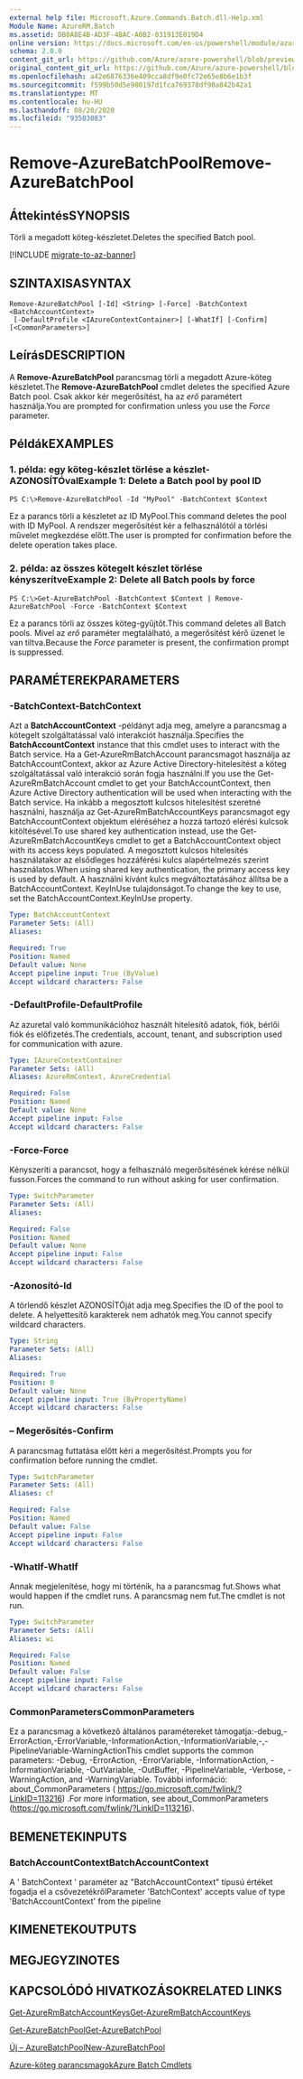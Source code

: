```yaml
---
external help file: Microsoft.Azure.Commands.Batch.dll-Help.xml
Module Name: AzureRM.Batch
ms.assetid: DB0A8E4B-AD3F-4BAC-A0B2-031913E019D4
online version: https://docs.microsoft.com/en-us/powershell/module/azurerm.batch/remove-azurebatchpool
schema: 2.0.0
content_git_url: https://github.com/Azure/azure-powershell/blob/preview/src/ResourceManager/AzureBatch/Commands.Batch/help/Remove-AzureBatchPool.md
original_content_git_url: https://github.com/Azure/azure-powershell/blob/preview/src/ResourceManager/AzureBatch/Commands.Batch/help/Remove-AzureBatchPool.md
ms.openlocfilehash: a42e6876336e409cca8df9e0fc72e65e8b6e1b3f
ms.sourcegitcommit: f599b50d5e980197d1fca769378df90a842b42a1
ms.translationtype: MT
ms.contentlocale: hu-HU
ms.lasthandoff: 08/20/2020
ms.locfileid: "93503083"
---
```

# <span data-ttu-id="5a3c4-101">Remove-AzureBatchPool</span><span class="sxs-lookup"><span data-stu-id="5a3c4-101">Remove-AzureBatchPool</span></span>

## <span data-ttu-id="5a3c4-102">Áttekintés</span><span class="sxs-lookup"><span data-stu-id="5a3c4-102">SYNOPSIS</span></span>
<span data-ttu-id="5a3c4-103">Törli a megadott köteg-készletet.</span><span class="sxs-lookup"><span data-stu-id="5a3c4-103">Deletes the specified Batch pool.</span></span>

[!INCLUDE [migrate-to-az-banner](../../includes/migrate-to-az-banner.md)]

## <span data-ttu-id="5a3c4-104">SZINTAXISA</span><span class="sxs-lookup"><span data-stu-id="5a3c4-104">SYNTAX</span></span>

```
Remove-AzureBatchPool [-Id] <String> [-Force] -BatchContext <BatchAccountContext>
 [-DefaultProfile <IAzureContextContainer>] [-WhatIf] [-Confirm] [<CommonParameters>]
```

## <span data-ttu-id="5a3c4-105">Leírás</span><span class="sxs-lookup"><span data-stu-id="5a3c4-105">DESCRIPTION</span></span>
<span data-ttu-id="5a3c4-106">A **Remove-AzureBatchPool** parancsmag törli a megadott Azure-köteg készletet.</span><span class="sxs-lookup"><span data-stu-id="5a3c4-106">The **Remove-AzureBatchPool** cmdlet deletes the specified Azure Batch pool.</span></span>
<span data-ttu-id="5a3c4-107">Csak akkor kér megerősítést, ha az *erő* paramétert használja.</span><span class="sxs-lookup"><span data-stu-id="5a3c4-107">You are prompted for confirmation unless you use the *Force* parameter.</span></span>

## <span data-ttu-id="5a3c4-108">Példák</span><span class="sxs-lookup"><span data-stu-id="5a3c4-108">EXAMPLES</span></span>

### <span data-ttu-id="5a3c4-109">1. példa: egy köteg-készlet törlése a készlet-AZONOSÍTÓval</span><span class="sxs-lookup"><span data-stu-id="5a3c4-109">Example 1: Delete a Batch pool by pool ID</span></span>
```
PS C:\>Remove-AzureBatchPool -Id "MyPool" -BatchContext $Context
```

<span data-ttu-id="5a3c4-110">Ez a parancs törli a készletet az ID MyPool.</span><span class="sxs-lookup"><span data-stu-id="5a3c4-110">This command deletes the pool with ID MyPool.</span></span>
<span data-ttu-id="5a3c4-111">A rendszer megerősítést kér a felhasználótól a törlési művelet megkezdése előtt.</span><span class="sxs-lookup"><span data-stu-id="5a3c4-111">The user is prompted for confirmation before the delete operation takes place.</span></span>

### <span data-ttu-id="5a3c4-112">2. példa: az összes kötegelt készlet törlése kényszerítve</span><span class="sxs-lookup"><span data-stu-id="5a3c4-112">Example 2: Delete all Batch pools by force</span></span>
```
PS C:\>Get-AzureBatchPool -BatchContext $Context | Remove-AzureBatchPool -Force -BatchContext $Context
```

<span data-ttu-id="5a3c4-113">Ez a parancs törli az összes köteg-gyűjtőt.</span><span class="sxs-lookup"><span data-stu-id="5a3c4-113">This command deletes all Batch pools.</span></span>
<span data-ttu-id="5a3c4-114">Mivel az *erő* paraméter megtalálható, a megerősítést kérő üzenet le van tiltva.</span><span class="sxs-lookup"><span data-stu-id="5a3c4-114">Because the *Force* parameter is present, the confirmation prompt is suppressed.</span></span>

## <span data-ttu-id="5a3c4-115">PARAMÉTEREK</span><span class="sxs-lookup"><span data-stu-id="5a3c4-115">PARAMETERS</span></span>

### <span data-ttu-id="5a3c4-116">-BatchContext</span><span class="sxs-lookup"><span data-stu-id="5a3c4-116">-BatchContext</span></span>
<span data-ttu-id="5a3c4-117">Azt a **BatchAccountContext** -példányt adja meg, amelyre a parancsmag a kötegelt szolgáltatással való interakciót használja.</span><span class="sxs-lookup"><span data-stu-id="5a3c4-117">Specifies the **BatchAccountContext** instance that this cmdlet uses to interact with the Batch service.</span></span>
<span data-ttu-id="5a3c4-118">Ha a Get-AzureRmBatchAccount parancsmagot használja az BatchAccountContext, akkor az Azure Active Directory-hitelesítést a köteg szolgáltatással való interakció során fogja használni.</span><span class="sxs-lookup"><span data-stu-id="5a3c4-118">If you use the Get-AzureRmBatchAccount cmdlet to get your BatchAccountContext, then Azure Active Directory authentication will be used when interacting with the Batch service.</span></span> <span data-ttu-id="5a3c4-119">Ha inkább a megosztott kulcsos hitelesítést szeretné használni, használja az Get-AzureRmBatchAccountKeys parancsmagot egy BatchAccountContext objektum eléréséhez a hozzá tartozó elérési kulcsok kitöltésével.</span><span class="sxs-lookup"><span data-stu-id="5a3c4-119">To use shared key authentication instead, use the Get-AzureRmBatchAccountKeys cmdlet to get a BatchAccountContext object with its access keys populated.</span></span> <span data-ttu-id="5a3c4-120">A megosztott kulcsos hitelesítés használatakor az elsődleges hozzáférési kulcs alapértelmezés szerint használatos.</span><span class="sxs-lookup"><span data-stu-id="5a3c4-120">When using shared key authentication, the primary access key is used by default.</span></span> <span data-ttu-id="5a3c4-121">A használni kívánt kulcs megváltoztatásához állítsa be a BatchAccountContext. KeyInUse tulajdonságot.</span><span class="sxs-lookup"><span data-stu-id="5a3c4-121">To change the key to use, set the BatchAccountContext.KeyInUse property.</span></span>

```yaml
Type: BatchAccountContext
Parameter Sets: (All)
Aliases: 

Required: True
Position: Named
Default value: None
Accept pipeline input: True (ByValue)
Accept wildcard characters: False
```

### <span data-ttu-id="5a3c4-122">-DefaultProfile</span><span class="sxs-lookup"><span data-stu-id="5a3c4-122">-DefaultProfile</span></span>
<span data-ttu-id="5a3c4-123">Az azuretal való kommunikációhoz használt hitelesítő adatok, fiók, bérlői fiók és előfizetés.</span><span class="sxs-lookup"><span data-stu-id="5a3c4-123">The credentials, account, tenant, and subscription used for communication with azure.</span></span>

```yaml
Type: IAzureContextContainer
Parameter Sets: (All)
Aliases: AzureRmContext, AzureCredential

Required: False
Position: Named
Default value: None
Accept pipeline input: False
Accept wildcard characters: False
```

### <span data-ttu-id="5a3c4-124">-Force</span><span class="sxs-lookup"><span data-stu-id="5a3c4-124">-Force</span></span>
<span data-ttu-id="5a3c4-125">Kényszeríti a parancsot, hogy a felhasználó megerősítésének kérése nélkül fusson.</span><span class="sxs-lookup"><span data-stu-id="5a3c4-125">Forces the command to run without asking for user confirmation.</span></span>

```yaml
Type: SwitchParameter
Parameter Sets: (All)
Aliases: 

Required: False
Position: Named
Default value: None
Accept pipeline input: False
Accept wildcard characters: False
```

### <span data-ttu-id="5a3c4-126">-Azonosító</span><span class="sxs-lookup"><span data-stu-id="5a3c4-126">-Id</span></span>
<span data-ttu-id="5a3c4-127">A törlendő készlet AZONOSÍTÓját adja meg.</span><span class="sxs-lookup"><span data-stu-id="5a3c4-127">Specifies the ID of the pool to delete.</span></span>
<span data-ttu-id="5a3c4-128">A helyettesítő karakterek nem adhatók meg.</span><span class="sxs-lookup"><span data-stu-id="5a3c4-128">You cannot specify wildcard characters.</span></span>

```yaml
Type: String
Parameter Sets: (All)
Aliases: 

Required: True
Position: 0
Default value: None
Accept pipeline input: True (ByPropertyName)
Accept wildcard characters: False
```

### <span data-ttu-id="5a3c4-129">– Megerősítés</span><span class="sxs-lookup"><span data-stu-id="5a3c4-129">-Confirm</span></span>
<span data-ttu-id="5a3c4-130">A parancsmag futtatása előtt kéri a megerősítést.</span><span class="sxs-lookup"><span data-stu-id="5a3c4-130">Prompts you for confirmation before running the cmdlet.</span></span>

```yaml
Type: SwitchParameter
Parameter Sets: (All)
Aliases: cf

Required: False
Position: Named
Default value: False
Accept pipeline input: False
Accept wildcard characters: False
```

### <span data-ttu-id="5a3c4-131">-WhatIf</span><span class="sxs-lookup"><span data-stu-id="5a3c4-131">-WhatIf</span></span>
<span data-ttu-id="5a3c4-132">Annak megjelenítése, hogy mi történik, ha a parancsmag fut.</span><span class="sxs-lookup"><span data-stu-id="5a3c4-132">Shows what would happen if the cmdlet runs.</span></span>
<span data-ttu-id="5a3c4-133">A parancsmag nem fut.</span><span class="sxs-lookup"><span data-stu-id="5a3c4-133">The cmdlet is not run.</span></span>

```yaml
Type: SwitchParameter
Parameter Sets: (All)
Aliases: wi

Required: False
Position: Named
Default value: False
Accept pipeline input: False
Accept wildcard characters: False
```

### <span data-ttu-id="5a3c4-134">CommonParameters</span><span class="sxs-lookup"><span data-stu-id="5a3c4-134">CommonParameters</span></span>
<span data-ttu-id="5a3c4-135">Ez a parancsmag a következő általános paramétereket támogatja:-debug,-ErrorAction,-ErrorVariable,-InformationAction,-InformationVariable,-,-PipelineVariable-WarningAction</span><span class="sxs-lookup"><span data-stu-id="5a3c4-135">This cmdlet supports the common parameters: -Debug, -ErrorAction, -ErrorVariable, -InformationAction, -InformationVariable, -OutVariable, -OutBuffer, -PipelineVariable, -Verbose, -WarningAction, and -WarningVariable.</span></span> <span data-ttu-id="5a3c4-136">További információ: about_CommonParameters ( https://go.microsoft.com/fwlink/?LinkID=113216) .</span><span class="sxs-lookup"><span data-stu-id="5a3c4-136">For more information, see about_CommonParameters (https://go.microsoft.com/fwlink/?LinkID=113216).</span></span>

## <span data-ttu-id="5a3c4-137">BEMENETEK</span><span class="sxs-lookup"><span data-stu-id="5a3c4-137">INPUTS</span></span>

### <span data-ttu-id="5a3c4-138">BatchAccountContext</span><span class="sxs-lookup"><span data-stu-id="5a3c4-138">BatchAccountContext</span></span>
<span data-ttu-id="5a3c4-139">A ' BatchContext ' paraméter az "BatchAccountContext" típusú értéket fogadja el a csővezetékről</span><span class="sxs-lookup"><span data-stu-id="5a3c4-139">Parameter 'BatchContext' accepts value of type 'BatchAccountContext' from the pipeline</span></span>

## <span data-ttu-id="5a3c4-140">KIMENETEK</span><span class="sxs-lookup"><span data-stu-id="5a3c4-140">OUTPUTS</span></span>

## <span data-ttu-id="5a3c4-141">MEGJEGYZI</span><span class="sxs-lookup"><span data-stu-id="5a3c4-141">NOTES</span></span>

## <span data-ttu-id="5a3c4-142">KAPCSOLÓDÓ HIVATKOZÁSOK</span><span class="sxs-lookup"><span data-stu-id="5a3c4-142">RELATED LINKS</span></span>

[<span data-ttu-id="5a3c4-143">Get-AzureRmBatchAccountKeys</span><span class="sxs-lookup"><span data-stu-id="5a3c4-143">Get-AzureRmBatchAccountKeys</span></span>](./Get-AzureRmBatchAccountKeys.md)

[<span data-ttu-id="5a3c4-144">Get-AzureBatchPool</span><span class="sxs-lookup"><span data-stu-id="5a3c4-144">Get-AzureBatchPool</span></span>](./Get-AzureBatchPool.md)

[<span data-ttu-id="5a3c4-145">Új – AzureBatchPool</span><span class="sxs-lookup"><span data-stu-id="5a3c4-145">New-AzureBatchPool</span></span>](./New-AzureBatchPool.md)

[<span data-ttu-id="5a3c4-146">Azure-köteg parancsmagok</span><span class="sxs-lookup"><span data-stu-id="5a3c4-146">Azure Batch Cmdlets</span></span>](./AzureRM.Batch.md)


